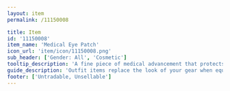 ```yaml
---
layout: item
permalink: /11150008

title: Item
id: '11150008'
item_name: 'Medical Eye Patch'
icon_url: 'item/icon/11150008.png'
sub_header: ['Gender: All', 'Cosmetic']
tooltip_description: 'A fine piece of medical advancement that protects one of your eyes.'
guide_description: 'Outfit items replace the look of your gear when equipped.'
footer: ['Untradable, Unsellable']
---
```

